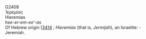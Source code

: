 G2408  
Ἱερεμίας  
Hieremias  
*hee-er-em-ee‘-as*  
Of Hebrew origin \[[3414](h3414) ; *Hieremias* (that is, *Jermijah*), an
Israelite: - Jeremiah.  
